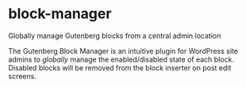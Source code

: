 # block-manager
Globally manage Gutenberg blocks from a central admin location

The Gutenberg Block Manager is an intuitive plugin for WordPress site admins to *globally* manage the enabled/disabled state of each block. Disabled blocks will be removed from the block inserter on post edit screens.
